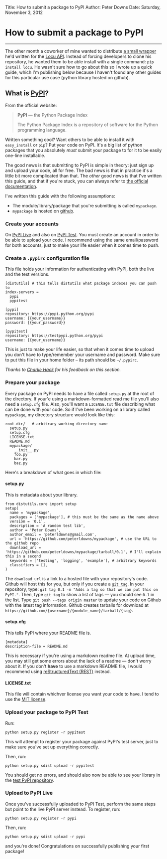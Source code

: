 Title: How to submit a package to PyPI
Author: Peter Downs
Date: Saturday, November 3, 2012

# How to submit a package to PyPI
-------------------------------

The other month a coworker of mine wanted to distribute
[a small wrapper](http://PyPI.python.org/PyPI/locu/0.1)
he'd written for the [Locu API](http://dev.locu.com/).
Instead of forcing developers to clone his repository, he
wanted them to be able install with a single command:
`pip install locu`. He wasn't sure how to go about this so
I wrote up a quick guide, which I'm publishing below
because I haven't found any other guides for this particular
use case (python library hosted on github).

## What is [PyPI](http://pypi.python.org)?

From the official website:

> **PyPI** — the Python Package Index
> 
> The Python Package Index is a repository of software for the
> Python programming language.

Written something cool? Want others to be able to install it with
`easy_install` or `pip`? Put your code on PyPI. It's a big list of
python packages that you absolutely *must* submit your package to
for it to be easily one-line installable.


The good news is that submitting to PyPI is simple in theory:
just sign up and upload your code, all for free. The bad news
is that in practice it's a little bit more complicated than that.
The *other* good news is that I've written this guide, and that
if you're stuck, you can always refer to
[the official documentation](http://wiki.python.org/moin/CheeseShopTutorial#Submitting_Packages_to_the_Package_Index).

I've written this guide with the following assumptions:

* The module/library/package that you're submitting is called `mypackage`.
* `mypackage` is hosted on [github](http://github.com).

### Create your accounts

On [PyPI Live](http://pypi.python.org/pypi?%3Aaction=register_form) and also
on [PyPI Test](http://testpypi.python.org/pypi?%3Aaction=register_form). You must create an
account in order to be able to upload your code. I recommend using the same email/password for
both accounts, just to make your life easier when it comes time to push.

### Create a `.pypirc` configuration file

This file holds your information for authenticating with PyPI, both the live and the test versions.

    [distutils] # this tells distutils what package indexes you can push to
    index-servers =
      pypi
      pypitest

    [pypi]
    repository: https://pypi.python.org/pypi
    username: {{your_username}}
    password: {{your_password}}

    [pypitest]
    repository: https://testpypi.python.org/pypi
    username: {{your_username}}

This is just to make your life easier, so that when it comes time to upload you
don't have to type/remember your username and password. Make sure to put this
file in your home folder – its path should be `~/.pypirc`.

*Thanks to [Charlie Hack](https://twitter.com/c_hack) for his feedback on this
section.*

### Prepare your package

Every package on PyPI needs to have a file called `setup.py` at
the root of the directory. If your'e using a markdown-formatted read me file
you'll also need a `setup.cfg` file. Also, you'll want a `LICENSE.txt` file
describing what can be done with your code. So if I've been working on a
library called `mypackage`,  my directory structure would look like this:


    root-dir/ 	# arbitrary working directory name
      setup.py
      setup.cfg
      LICENSE.txt
      README.md
      mypackage/
        __init__.py
        foo.py
        bar.py
        baz.py

Here's a breakdown of what goes in which file:

#### setup.py

This is metadata about your library.

    from distutils.core import setup
    setup(
      name = 'mypackage',
      packages = ['mypackage'], # this must be the same as the name above
      version = '0.1',
      description = 'A random test lib',
      author = 'Peter Downs',
      author_email = 'peterldowns@gmail.com',
      url = 'https://github.com/peterldowns/mypackage',	# use the URL to the github repo
      download_url = 'https://github.com/peterldowns/mypackage/tarball/0.1', # I'll explain this in a second
      keywords = ['testing', 'logging', 'example'], # arbitrary keywords
      classifiers = [],
    )

The `download_url` is a link to a hosted file with your repository's code.
Github will host this for you, but only if you
create a [`git tag`](http://git-scm.com/book/en/Git-Basics-Tagging). In your
repository, type: `git tag 0.1 -m "Adds a
tag so that we can put this on PyPI."`. Then, type `git tag` to show a
list of tags — you should see `0.1` in the list. Type `git push --tags origin
master` to update your code on Github with the latest tag information. Github
creates tarballs for download at `https://github.com/{username}/{module_name}/tarball/{tag}`.

#### setup.cfg

This tells PyPI where your README file is.
		
    [metadata]
    description-file = README.md

This is necessary if you're using a markdown readme file. At upload time, you
may still get some errors about the lack of a readme — don't worry about it.
If you don't **have** to use a markdown README file, I would recommend using
[reStructuredText (REST)](http://sphinx-doc.org/rest.html) instead.
	
#### LICENSE.txt

This file will contain whichver license you want your code to have. I tend to
use the [MIT license](http://opensource.org/licenses/MIT).
	
### Upload your package to PyPI Test

Run:

    python setup.py register -r pypitest

This will attempt to register your package against PyPI's test server, just to make sure you've
set up everything correctly.

Then, run:

    python setup.py sdist upload -r pypitest

You should get no errors, and should also now be able to see your library in the
[test PyPI repository](https://testpypi.python.org/pypi).

### Upload to PyPI Live

Once you've successfully uploaded to PyPI Test, perform the same steps but point to
the live PyPI server instead. To register, run:

    python setup.py register -r pypi

Then, run:

    python setup.py sdist upload -r pypi

and you're done! Congratulations on successfully publishing your first package!
